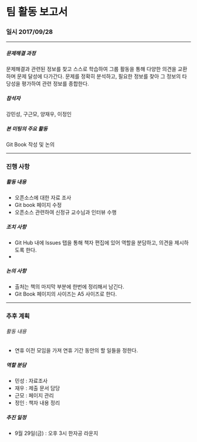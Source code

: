 # 팀 활동 보고서
### 일시 2017/09/28
--------------------
##### 문제해결 과정
문제해결과 관련된 정보를 찾고 스스로 학습하여 그룹 활동을 통해 다양한 의견을 교환하며 문제 달성에 다가간다.
문제를 정확히 분석하고, 필요한 정보를 찾아 그 정보의 타당성을 평가하여 관련 정보를 종합한다.

##### 참석자
강민성, 구근모, 양재우, 이정인

##### 본 미팅의 주요 활동
Git Book 작성 및 논의

--------------------
### 진행 사항
##### 활동 내용
* 오픈소스에 대한 자료 조사
* Git book 페이지 수정
* 오픈소스 관련하여 신정규 교수님과 인터뷰 수행

##### 조치 사항
* Git Hub 내에 Issues 탭을 통해 책자 편집에 있어 역할을 분담하고, 의견을 제시하도록 한다.
* 

##### 논의 사항
* 출처는 책의 마지막 부분에 한번에 정리해서 남긴다.
* Git Book 페이지의 사이즈는 A5 사이즈로 한다.

--------------------
### 추후 계획
###### 활동 내용
* 연휴 이전 모임을 가져 연휴 기간 동안의 할 일들을 정한다.

##### 역할 분담
* 민성 : 자료조사
* 재우 : 제출 문서 담당
* 근모 : 페이지 관리
* 정인 : 책자 내용 정리

##### 추진 일정
* 9월 29일(금) : 오후 3시 한자공 라운지
